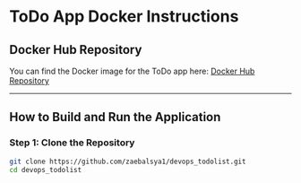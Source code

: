 # ToDo App Docker Instructions

## Docker Hub Repository
You can find the Docker image for the ToDo app here:
[Docker Hub Repository](https://hub.docker.com/r/zaebalsya13/todoapp)

---

## How to Build and Run the Application

### Step 1: Clone the Repository
```bash
git clone https://github.com/zaebalsya1/devops_todolist.git
cd devops_todolist
